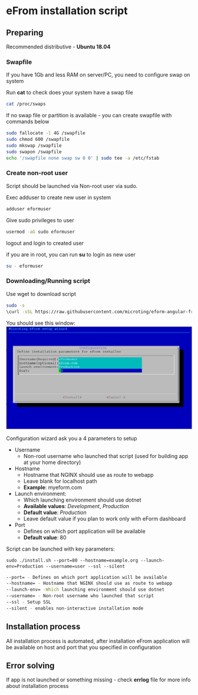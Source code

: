 # eFrom installation script

## Preparing

Recommended distributive - __Ubuntu 18.04__

### Swapfile

If you have 1Gb and less RAM on server/PC, you need to configure swap on system

Run __cat__ to check does your system have a swap file

```bash
cat /proc/swaps
```

If no swap file or partition is available - you can create swapfile with commands below

```bash
sudo fallocate -l 4G /swapfile
sudo chmod 600 /swapfile
sudo mkswap /swapfile
sudo swapon /swapfile
echo '/swapfile none swap sw 0 0' | sudo tee -a /etc/fstab
```

### Create non-root user

Script should be launched via Non-root user via sudo.

Exec adduser to create new user in system

```bash
adduser eformuser
```

Give sudo privileges to user

```bash
usermod -aG sudo eformuser
```

logout and login to created user

if you are in root, you can run __su__ to login as new user

```bash
su - eformuser
```

### Downloading/Running script

Use wget to download script

```bash
sudo -s
\curl -sSL https://raw.githubusercontent.com/microting/eform-angular-frontend/netcore/install.sh | bash
```


You should see this window: 
![Install](main_script_window.png "Install")

Configuration wizard ask you a 4 parameters to setup

* Username
  * Non-root username who launched that script
    (used for building app at your home directory)
* Hostname
  * Hostname that NGINX should use as route to webapp
  * Leave blank for localhost path
  * __Example__: myeform.com
* Launch environment:
  * Which launching environment should use dotnet
  * __Available values__: _Development_, _Production_
  * __Default value__: _Production_
  * Leave default value if you plan to work only with eForm dashboard
* Port
  * Defines on which port application will be available
  * __Default value__: 80

Script can be launched with key parameters:
```
sudo ./install.sh --port=80 --hostname=example.org --launch-env=Production --username=user --ssl --silent
```

```BASH
--port= - Defines on which port application will be available
--hostname= - Hostname that NGINX should use as route to webapp
--launch-env= -Which launching environment should use dotnet
--username= - Non-root username who launched that script
--ssl - Setup SSL
--silent - enables non-interactive installation mode
```

## Installation process

All installation process is automated, after installation eFrom application will be available on host and port that you specified in configuration

## Error solving

If app is not launched or something missing - check __errlog__ file for more info about installation process
